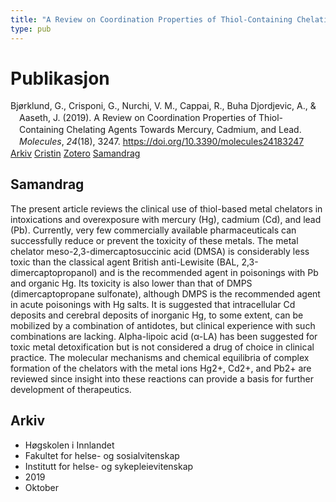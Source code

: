 ```yaml
---
title: "A Review on Coordination Properties of Thiol-Containing Chelating Agents Towards Mercury, Cadmium, and Lead"
type: pub
---
```

<h1>Publikasjon</h1>
<article id="csl-bib-container-884WD4DU" class="csl-bib-container">
  <div class="csl-bib-body" style="line-height: 1.35; padding-left: 1em; text-indent:-1em;">
  <div class="csl-entry">Bj&#xF8;rklund, G., Crisponi, G., Nurchi, V. M., Cappai, R., Buha Djordjevic, A., &amp; Aaseth, J. (2019). A Review on Coordination Properties of Thiol-Containing Chelating Agents Towards Mercury, Cadmium, and Lead. <i>Molecules</i>, <i>24</i>(18), 3247. <a href="https://doi.org/10.3390/molecules24183247">https://doi.org/10.3390/molecules24183247</a></div>
</div>
  <div class="csl-bib-buttons">
    <a href="#taxonomy-article-884WD4DU" class="csl-bib-button">Arkiv</a>
    <a href="https://app.cristin.no/results/show.jsf?id=1734199" alt="Cristin URL" class="csl-bib-button">Cristin</a>
    <a href="http://zotero.org/groups/5022929/items/884WD4DU" alt="Zotero URL" class="csl-bib-button">Zotero</a>
    <a href="#abstract-article-884WD4DU" class="csl-bib-button">Samandrag</a>
  </div>
  <div id="csl-bib-meta-container-884WD4DU"></div>
</article>
<div id="csl-bib-meta-884WD4DU" class="csl-bib-meta">
  <article id="abstract-article-884WD4DU" class="abstract-article">
    <h1>Samandrag</h1>
    The present article reviews the clinical use of thiol-based metal chelators in intoxications and overexposure with mercury (Hg), cadmium (Cd), and lead (Pb). Currently, very few commercially available pharmaceuticals can successfully reduce or prevent the toxicity of these metals. The metal chelator meso-2,3-dimercaptosuccinic acid (DMSA) is considerably less toxic than the classical agent British anti-Lewisite (BAL, 2,3-dimercaptopropanol) and is the recommended agent in poisonings with Pb and organic Hg. Its toxicity is also lower than that of DMPS (dimercaptopropane sulfonate), although DMPS is the recommended agent in acute poisonings with Hg salts. It is suggested that intracellular Cd deposits and cerebral deposits of inorganic Hg, to some extent, can be mobilized by a combination of antidotes, but clinical experience with such combinations are lacking. Alpha-lipoic acid (α-LA) has been suggested for toxic metal detoxification but is not considered a drug of choice in clinical practice. The molecular mechanisms and chemical equilibria of complex formation of the chelators with the metal ions Hg2+, Cd2+, and Pb2+ are reviewed since insight into these reactions can provide a basis for further development of therapeutics.
  </article>
  <article id="taxonomy-article-884WD4DU" class="taxonomy-article">
    <h1>Arkiv</h1>
    <ul>
      <li>Høgskolen i Innlandet</li>
      <li>Fakultet for helse- og sosialvitenskap</li>
      <li>Institutt for helse- og sykepleievitenskap</li>
      <li>2019</li>
      <li>Oktober</li>
    </ul>
  </article>
</div>
